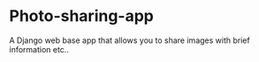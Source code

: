 # Photo-sharing-app
A Django web base app that allows you to share images with brief information etc..
